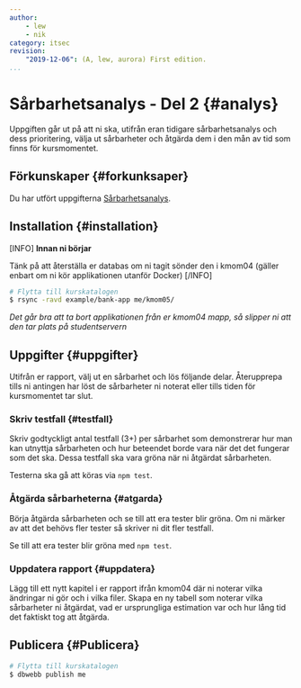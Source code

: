 ```yaml
---
author:
    - lew
    - nik
category: itsec
revision:
    "2019-12-06": (A, lew, aurora) First edition.
...
```


Sårbarhetsanalys - Del 2 {#analys}
========================================

Uppgiften går ut på att ni ska, utifrån eran tidigare sårbarhetsanalys och dess prioritering, välja ut sårbarheter och åtgärda dem i den mån av tid som finns för kursmomentet.

<!--more-->

Förkunskaper {#forkunksaper}
---------------------------------

Du har utfört uppgifterna [Sårbarhetsanalys](/uppgift/sarbarhetsanalys).

Installation {#installation}
---------------------------------

[INFO]
**Innan ni börjar**

Tänk på att återställa er databas om ni tagit sönder den i kmom04 (gäller enbart om ni kör applikationen utanför Docker)
[/INFO]

```bash
# Flytta till kurskatalogen
$ rsync -ravd example/bank-app me/kmom05/
```

*Det går bra att ta bort applikationen från er kmom04 mapp, så slipper ni att den tar plats på studentservern*

Uppgifter {#uppgifter}
---------------------------------

Utifrån er rapport, välj ut en sårbarhet och lös följande delar. Återupprepa tills ni antingen har löst de sårbarheter ni noterat eller tills tiden för kursmomentet tar slut.

### Skriv testfall {#testfall}

Skriv godtyckligt antal testfall (3+) per sårbarhet som demonstrerar hur man kan utnyttja sårbarheten och hur beteendet borde vara när det det fungerar som det ska. Dessa testfall ska vara gröna när ni åtgärdat sårbarheten.

Testerna ska gå att köras via `npm test`.

### Åtgärda sårbarheterna {#atgarda}

Börja åtgärda sårbarheten och se till att era tester blir gröna. Om ni märker av att det behövs fler tester så skriver ni dit fler testfall.

Se till att era tester blir gröna med `npm test`.

### Uppdatera rapport {#uppdatera}

Lägg till ett nytt kapitel i er rapport ifrån kmom04 där ni noterar vilka ändringar ni gör och i vilka filer. Skapa en ny tabell som noterar vilka sårbarheter ni åtgärdat, vad er ursprungliga estimation var och hur lång tid det faktiskt tog att åtgärda.

Publicera {#Publicera}
---------------------------------

```bash
# Flytta till kurskatalogen
$ dbwebb publish me
```
